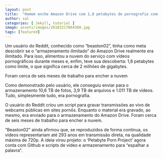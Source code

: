 ```yaml
---
layout: post
title:  "Homem enche Amazon Drive com 1,8 petabytes de pornografia como teste"
author: sal
categories: [ Jekyll, tutorial ]
image: assets/images/26183217064360.jpg
tags: [featured]
---
```

Um usuário do Reddit, conhecido como “beaston02”, tinha como meta descobrir se o “armazenamento ilimitado” do Amazon Drive realmente era ilimitado. Para isso, alimentou a nuvem do serviço com vídeos pornográficos durante meses e, enfim, teve sua descoberta: 1,8 petabytes como limite, o que significa cerca de 2 milhões de gigabytes.

Foram cerca de seis meses de trabalho para encher a nuvem

<script async src="https://pagead2.googlesyndication.com/pagead/js/adsbygoogle.js"></script>
<!-- Informat -->
<ins class="adsbygoogle"
     style="display:block"
     data-ad-client="ca-pub-2838251107855362"
     data-ad-slot="2327980059"
     data-ad-format="auto"
     data-full-width-responsive="true"></ins>
<script>
(adsbygoogle = window.adsbygoogle || []).push({});
</script>

Como demonstrado pelo usuário, ele conseguiu enviar para o armazenamento 10,6 TB de fotos, 3,9 TB de arquivos e 1.011 TB de vídeos. Tudo, simplesmente tudo, era pornografia.

O usuário do Reddit criou um script para gravar transmissões ao vivo de webcams públicas em sites pornôs. Enquanto o material era gravado, ao mesmo, era enviado para o armazenamento do Amazon Drive. Foram cerca de seis meses de trabalho para encher a nuvem.

“Beaston02” ainda afirmou que, se reproduzidos de forma contínua, os vídeos representariam até 293 anos em transmissão direta, na qualidade máxima de 720p. A ideia virou projeto: o ‘Petabyte Porn Project’ agora conta com Github e scripts de vídeo e armazenamento para “espalhar a palavra”.
